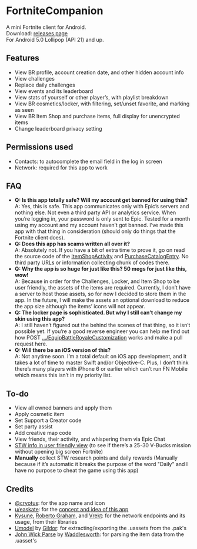 # FortniteCompanion
A mini Fortnite client for Android.\
Download: [releases page](https://github.com/Amrsatrio/FortniteCompanion/releases)\
For Android 5.0 Lollipop (API 21) and up.

## Features
* View BR profile, account creation date, and other hidden account info
* View challenges
* Replace daily challenges
* View events and its leaderboard
* View stats of yourself or other player’s, with playlist breakdown
* View BR cosmetics/locker, with filtering, set/unset favorite, and marking as seen
* View BR Item Shop and purchase items, full display for unencrypted items
* Change leaderboard privacy setting

## Permissions used
* Contacts: to autocomplete the email field in the log in screen
* Network: required for this app to work

## FAQ
* **Q: Is this app totally safe? Will my account get banned for using this?**\
  A: Yes, this is safe. This app communicates only with Epic’s servers and nothing else. Not even a third party API or analytics service. When you’re logging in, your password is only sent to Epic. Tested for a month using my account and my account haven’t got banned. I’ve made this app with that thing in consideration (should only do things that the Fortnite client does).
* **Q: Does this app has scams written all over it?**\
  A: Absolutely not. If you have a bit of extra time to prove it, go on read the source code of the [ItemShopActivity](https://github.com/Amrsatrio/FortniteCompanion/blob/master/app/src/main/java/com/tb24/fn/activity/ItemShopActivity.java) and [PurchaseCatalogEntry](https://github.com/Amrsatrio/FortniteCompanion/blob/master/app/src/main/java/com/tb24/fn/model/command/PurchaseCatalogEntry.java). No third party URLs or information collecting chunk of codes there.
* **Q: Why the app is so huge for just like this? 50 megs for just like this, wow!**\
  A: Because in order for the Challenges, Locker, and Item Shop to be user friendly, the assets of the items are required. Currently, I don’t have a server to host those assets, so for now I decided to store them in the app. In the future, I will make the assets an optional download to reduce the app size although the items’ icons will not appear.
* **Q: The locker page is sophisticated. But why I still can’t change my skin using this app?**\
  A: I still haven’t figured out the behind the scenes of that thing, so it isn’t possible yet. If you’re a good reverse engineer you can help me find out how POST [.../EquipBattleRoyaleCustomization](https://github.com/Amrsatrio/FortniteCompanion/blob/master/app/src/main/java/com/tb24/fn/model/command/EquipBattleRoyaleCustomization.java) works and make a pull request here.
* **Q: Will there be an iOS version of this?**\
  A: Not anytime soon. I’m a total default on iOS app development, and it takes a lot of time to master Swift and/or Objective-C. Plus, I don’t think there’s many players with iPhone 6 or earlier which can’t run FN Mobile which means this isn’t in my priority list.

## To-do
* View all owned banners and apply them
* Apply cosmetic item
* Set Support a Creator code
* Set party assist
* Add creative map code
* View friends, their activity, and whispering them via Epic Chat
* [STW info in user friendly view](https://www.stormshield.one/save-the-world) (to see if there’s a 25-30 V-Bucks mission without opening big screen Fortnite)
* __Manually__ collect STW research points and daily rewards (Manually because if it’s automatic it breaks the purpose of the word "Daily" and I have no purpose to cheat the game using this app)

## Credits
* [@cryotus](https://www.instagram.com/cryotus/): for the app name and icon
* [u/easkate](https://www.reddit.com/user/easkate): for the [concept and idea of this app](https://www.reddit.com/r/FortNiteBR/comments/b5wlwg/fortnite_retail_row_app_a_ui_concept_for_a/)
* [Kysune](https://github.com/SzymonLisowiec), [Roberto Graham](https://github.com/RobertoGraham), and [Vrekt](https://github.com/Vrekt): for the network endpoints and its usage, from their libraries
* [Umodel](https://github.com/gildor2/UModel) by [Gildor](https://github.com/gildor2): for extracting/exporting the .uassets from the .pak's
* [John Wick Parse](https://github.com/SirWaddles/JohnWickParse) by [Waddlesworth](https://github.com/SirWaddles): for parsing the item data from the .uasset's

